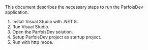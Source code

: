 This document describes the necessary steps to run the ParfoisDev application.
1. Install Visual Studio with .NET 8.
2. Run Visual Studio.
3. Open the ParfoisDev solution.
4. Setup ParfoisDev project as startup project.
5. Run with http mode.